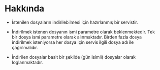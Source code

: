 # Hakkında

* İstenilen dosyaların indirilebilmesi için hazırlanmış bir servistir.

* İndirilmek istenen dosyanın ismi parametre olarak beklenmektedir. Tek bir dosya ismi parametre olarak alınmaktadır. Birden fazla dosya indirilmek isteniyorsa her dosya için servis ilgili dosya adı ile çağrılmalıdır.

* İndirilen dosyalar basit bir şekilde (gün isimli) dosyalar olarak loglanmaktadır.
